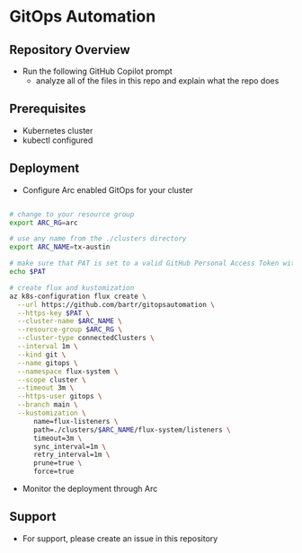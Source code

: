 # GitOps Automation

## Repository Overview

- Run the following GitHub Copilot prompt
  - analyze all of the files in this repo and explain what the repo does

## Prerequisites

- Kubernetes cluster
- kubectl configured

## Deployment

- Configure Arc enabled GitOps for your cluster

```bash

# change to your resource group
export ARC_RG=arc

# use any name from the ./clusters directory
export ARC_NAME=tx-austin

# make sure that PAT is set to a valid GitHub Personal Access Token with permissions to the repository
echo $PAT

# create flux and kustomization
az k8s-configuration flux create \
  --url https://github.com/bartr/gitopsautomation \
  --https-key $PAT \
  --cluster-name $ARC_NAME \
  --resource-group $ARC_RG \
  --cluster-type connectedClusters \
  --interval 1m \
  --kind git \
  --name gitops \
  --namespace flux-system \
  --scope cluster \
  --timeout 3m \
  --https-user gitops \
  --branch main \
  --kustomization \
      name=flux-listeners \
      path=./clusters/$ARC_NAME/flux-system/listeners \
      timeout=3m \
      sync_interval=1m \
      retry_interval=1m \
      prune=true \
      force=true

```

- Monitor the deployment through Arc

## Support

- For support, please create an issue in this repository
